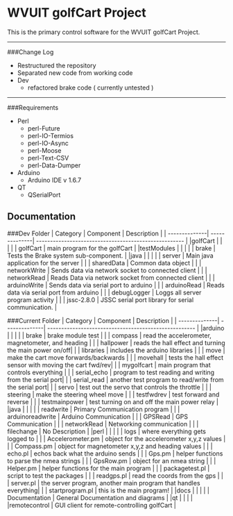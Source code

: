 WVUIT golfCart Project
===================


This is the primary control software for the WVUIT golfCart Project. 

----------
###Change Log
- Restructured the repository
- Separated new code from working code
- Dev 
	- refactored brake code ( currently untested )
	
----------

###Requirements 

- Perl
	- perl-Future
	- perl-IO-Termios
	- perl-IO-Async
	- perl-Moose
	- perl-Text-CSV
	- perl-Data-Dumper
- Arduino
	- Arduino IDE v 1.6.7
- QT
	- QSerialPort

Documentation
----  

###Dev Folder
| Category	| Component	| Description						|
| --------------| --------------| ----------------------------------------------------- |
|golfCart	|		| 							|
|		| golfCart	| main program for the golfCart 			|
|testModules	| 		| 							|
|           	| brake 	| Tests the Brake system sub-component.			|
|java		|		|							|
|		| server	| Main java application for the server			|
|		| sharedData 	| Common data object					|
|		| networkWrite 	| Sends data via network socket to connected client	|
|		| networkRead 	| Reads Data via network socket from connected client	|
|		| arduinoWrite 	| Sends data via serial port to arduino			|
|		| arduinoRead 	| Reads data via serial port from arduino		|
|		| debugLogger 	| Loggs all server program activity			|
|		| jssc-2.8.0 	| JSSC serial port library for serial communication. 	|


###Current Folder
| Category	| Component	| Description						|
| --------------| --------------| ----------------------------------------------------- |
|arduino	|		| 							|
|		| brake 	| brake module test					|
|		| compass 	| read the accelerometer, magnetometer, and heading	|
|		| hallpower 	| reads the hall effect and turning the main power on/off|
|		| libraries 	| includes the arduino libraries			|
|		| move 		| make the cart move forwards/backwards			|
|		|  movehall 	| tests the hall effect sensor with moving the cart fwd/rev|
|		| mygolfcart 	| main program that controls everything			|
|		| serial_echo 	| program to test reading and writing from the serial port|
|		| serial_read 	| another test program to read/write from the serial port|
|		| servo 	| test out the servo that controls the throttle		|
|		| steering 	| make the steering wheel move				|
|		| testfwdrev 	| test forward and reverse				|
|		| testmainpower | test turning on and off the main power relay		|
|java		|		|							|
|		| readwrite 	| Primary Communication program				|
|		| arduinoreadwrite | Arduino Communication				|
|		| GPSRead 	| GPS Communication					|
|		| networkRead 	| Networking communication				|
|		| filechange 	| No Description					|
|perl		|		|							|
|		| logs 		| where everything gets logged to			|
|		| Accelerometer.pm | object for the accelerometer x,y,z values		|
|		| Compass.pm 	| object for magnetometer x,y,z and heading values	|
|		| echo.pl 	| echos back what the arduino sends			|
|		|  Gps.pm 	| helper functions to parse the nmea strings		|
|		| GpsRow.pm 	| object for an nmea string				|
|		| Helper.pm 	| helper functions for the main program			|
|		| packagetest.pl | script to test the packages				|
|		| readgps.pl 	| read the coords from the gps				|
|		| server.pl 	| the server program, another main program that handles everything|
|		| startprogram.pl | this is the main program!				|
|docs		| 		| 							|
|           	| Documentation	| General Documentation and diagrams			|
|qt 		|		|							|
|		|remotecontrol 	| GUI client for remote-controlling golfCart		| 
     

